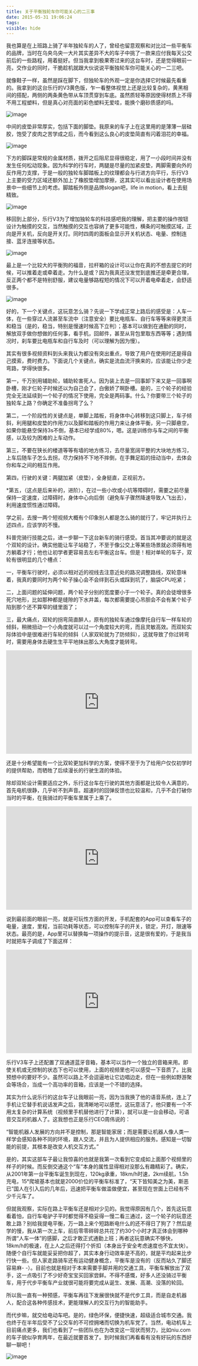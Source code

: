 ```yaml
---
title: 关于平衡独轮车你可能关心的二三事
date: 2015-05-31 19:06:24
tags:
visible: hide
---
```


我也算是在上班路上骑了半年独轮车的人了，曾经也留意观察和对比过一些平衡车的品牌，当时在乌央乌央一大片其实差异不大的车子中挑了一款来应付我每天公交前后的一些路程，用着挺好。但当我拿到极果寄过来的这台车时，还是觉得眼前一亮，交作业的同时，干脆趁机就跟大伙说说平衡独轮车你可能关心的一二三吧。

<!-- more -->

就像鞋子一样，虽然是踩在脚下，但独轮车的外观一定是你选择它时候最先看重的。我拿到的这台乐行的V3黄色版，乍一看整体视觉上还是比较复杂的，黄黑相间的搭配，两侧的两条黄色带从车顶贯穿到车底。虽然质轻等原因使得材质上不得不用工程塑料，但是真心对亮面的彩色塑料无爱哇，能换个磨砂质感的吗。

![image](http://omho9kf1d.bkt.clouddn.com/le0.jpg)

中间的皮垫非常厚实，包括下面的脚垫。我原来的车子上在这里用的是薄薄一层硅胶，饱受了皮肉之苦学成之后，而今看到这么良心的皮垫简直有闪着泪花的幸福。

![image](http://omho9kf1d.bkt.clouddn.com/le1.jpg)

下方的脚踩是常规的金属材质，拨开之后阻尼显得很稳定，用了一小段时间并没有发生任何松动现象。因为科学的行车时，两腿是尽量的加紧皮垫，两脚需要向外的反作用力支撑，于是一般的独轮车脚踏板上的纹理都会与行进方向平行，乐行V3上主要的受力区域还额外加上了橡胶垫增加摩擦，这其实可以看出设计者在使用场景中一些细节上的考虑。脚踏板外侧是品牌slogan吧，life in motion，看上去挺精致。

![image](http://omho9kf1d.bkt.clouddn.com/le2.jpg)

移回到上部分，乐行V3为了增加独轮车的科技感吧我的理解，把主要的操作按钮设计为触摸的交互，当然触摸的交互也容纳了更多可能性，横条的可触摸区域，正向是开关机，反向是开关灯。同时四周的面板会显示开关机状态、电量、控制连接、蓝牙连接等状态。

![image](http://omho9kf1d.bkt.clouddn.com/le3.jpg)

最上是一个比较大的平衡狗的福音，拉杆箱的设计可以让你在真的不想去提它的时候，可以推着走或牵着走。为什么是或？因为我真还没发觉到底推还是牵更合理，反正两个都不是特别舒服，建议电量够路程短的情况下可以开着电牵着走，会舒适很多。

![image](http://omho9kf1d.bkt.clouddn.com/le4.jpg)

好的，下一个关键点，这玩意怎么骑？先说一下学成正常上路后的感受是：人车一体，在一些穿过人流甚至车流中（注意安全）要比电瓶车、自行车等等来得更灵活和稳当（是的，稳当，特别是慢速时候高下立判）；基本可以做到在通勤的同时，解放双手做你想做的任何事，看手机，回邮件，甚至从背包里取东西等等；遇到情况时，刹车要比电瓶车和自行车及时（可以理解为因为慢）。

其实有很多视频资料到头来我认为都没有突出重点，导致了用户在使用时还是得自己摸索，费时费力。下面说几个关键点，确实是流血流汗换来的，应该能让你少走弯路，学得快很多。

第一，千万别用辅助轮，辅助轮害死人。因为装上去是一回事卸下来又是一回事啊卧槽，刚才仨轮子时候还以为自己会了，白傲娇了啊卧槽。是的，三个轮子的经验完全无法延续到一个轮子的情况下使用，完全是两码事。什么？你要带三个轮子的独轮车上路？你确定不准备拐弯了么？

第二，一个阶段性的关键点是，单脚上踏板，将身体中心转移到这只脚上，车子倾斜，利用腿和皮垫的作用力以及脚和踏板的作用力来让身体平衡，另一只脚悬空，如果你能悬空保持3s不倒，基本已经学成80%，嗯。这是训练你与车之间的平衡感，以及较为困难的上车动作。

第三，不要在狭长的楼道等等有墙的地方练习，去尽量宽阔平整的大块地方练习，上车后随车子怎么去拐，尽力保持不下地不摔倒，在手舞足蹈的扭动当中，去体会你和车之间的相互作用。

第四，行驶的关键：两腿加紧（皮垫），全身挺直，正视前方。

*第五，（这点是后来补的，进阶），在过一些小坎或小坑等障碍时，需要之前尽量保持一定速度，过障碍时，身体中心向后倒（避免车子骤然降速导致人飞出去），利用速度惯性通过障碍。

学之前，去搜一两个短视频大概有个印象别人都是怎么骑的就行了，牢记并执行上述四点，应该学的不慢。

科普完骑行技能之后，进一步聊一下这台新车的骑行感受。首当其冲要说的就是这个双轮的设计。确实他能让车子站稳了，不至于像公交上等某些场景就必须得有地方躺着才行；他也让初学者更容易去左右平衡这台车。但是！相对单轮的车子，双轮有很明显的几个槽点：

一，平衡车行驶时，必须以相对近的视线去注意近处的路况调整路线，双轮意味着，我真的要同时为两个轮子操心会不会绊到石头或踩到坑了，脑袋CPU吃紧；

二，上面问题的延伸问题，两个轮子分别的宽度要小于一个轮子。真的会徒增很多死穴地形，比如那种都是缝隙的下水井盖，每次都需要提心吊胆会不会有某个轮子陷到那个还不算窄的缝里面了；

三，最大痛点，双轮的拐弯简直醉人，原有的独轮车通过像摩托自行车一样车轮的倾斜，稍微扭动一个小角度就可以过一个角度较大的弯，而且灵敏高效。而双轮实际体验中是很难进行车轮的倾斜（人家双轮就为了防倾斜），这就导致了你过转弯时，需要用身体去硬生生平平地抹出那么大角度才能转弯。

<iframe height="280" width="100%" src='https://player.youku.com/embed/XMTI1Mjg0ODA2NA==' frameborder=0 'allowfullscreen'></iframe>

还是十分希望能有一个比双轮更加科学的方案，使得不至于为了给用户仅仅初学时的提供帮助，而牺牲了后续漫长的行驶生涯的体验。

除却双轮设计需要适应之外，乐行这台车在行驶的其他方面都是比较令人满意的，首先电机很静，几乎听不到声音。超速时的回弹反馈也比较温和，几乎不会打破你当时的平衡，在我骑过的平衡车里属于上乘了。

<iframe height="280" width="100%" src='https://player.youku.com/embed/XMTI1Mjg0ODA3Ng==' frameborder=0 'allowfullscreen'></iframe>

说到最前面的眼前一亮，就是可玩性方面的开发，手机配套的App可以查看车子的电量，速度，里程，当前功耗等状态，可以控制车子的开关，锁定，开灯，限速等状态。最亮的是，App里可以替换每一项操作的提示音，这是很有爱的，于是我当时就把车子调成了下面这样：

<iframe height="280" width="100%" src='https://player.youku.com/embed/XMTI1Mjg0ODEwOA==' frameborder=0 'allowfullscreen'></iframe>


乐行V3车子上还配置了双通道蓝牙音箱，基本可以当作一个独立的音箱来用。即使关机或无控制的状态下也可以使用，上面的视频里也可以感受一下音质了。比我预想中的要好不少。虽然可以路上不会逗逼地让它边唱边走，但在一些例如野游聚会等场合，当成一个高功率的音箱，应该是一个不错的选择。

其实为什么说乐行的这台车子让我眼前一亮，因为当我换了他的语音系统，连上了手机让它替手机说话发声之后，我清晰地可以感觉，这玩意活了，他只要有一个不用太复杂的计算系统（视频里手机替他进行了计算），就可以是一台会移动，可语音交互的机器人了。这我想也正是乐行CEO周伟说的：

“智能机器人发展的方向并不是控制，那是智能家居；而是需要让机器人像人类一样学会感知各种不同的环境，跟人交流，并且为人提供相应的服务。感知是一切智能的前提，其根本是改变人机交互方式。”

是的，其实这部车子最让我惊喜的也就是我第一次看到它变成如上面那个视频里的样子的时候。而反倒交通这个“车”本身的属性显得相对没那么有趣精彩了。确实，从2001年第一台平衡车诞生到现在，120kg承重，18km/h时速，2km续航，1.5h充电，15°爬坡基本也就是2000价位的平衡车标准了，“天下皆知美之为美，斯恶已”国人在引入后的几年后，迅速把平衡车做滥做便宜，甚至现在世面上已经有不少千元车了。

但就我观察，实际在路上平衡车还是相对少见的。我觉得原因有几个，首先这玩意看着怕，自行车电驴子平时都觉得不稳妥得一慢二看三通过，这一个轮子的玩意还敢上路？别给我提电平衡，万一路上来个短路断电什么的还不得日了狗了？然后是学的慢，我从第一次上车，前后零零碎碎总共花了约30个小时才真正体会到哪种所谓“人车一体”的感脚，之后才敢正式通勤上班；再者这玩意确实不够快，18km/h的极速，在上人之后还得打个折扣（本身出于安全考虑速度也不宜太快）。随便个自行车就能妥妥把你超了，其实本身行动效率是不高的，就是平均起来比步行快一些。但人家走路骑车还有运动健身概念，平衡车是没有的（反而站久了脚还容易麻- -）。目前也就是相对于本来需要手脚并用的交通工具，平衡车解放出了双手，这一点吸引了不少好奇宝宝买回家尝鲜。不得不感慨，好多人还没骑过平衡车，用于代步平衡车产业就很可能将要完成从诞生、发展、高潮、没落的轮回。

所以我一直有一种预感，平衡车再往下发展很快就不是代步工具，而是自走机器人，配合这各种传感技术，更能理解人的交互行为的智能助手。

而代步嘛，就交给电动车吧。是的，绿色环保，便捷快速，超级适合城市交通。我也终于在半年后受不了公交车的不可控拥堵而切换为机车党了。当然，电动机车上目前痛点更多，我们也看到了一些团队也在为改变这一现状而努力，比如niu.com的车子貌似孕育两年，在最近就要首发了。到时候我们再看看有没有好玩的东西好聊一聊吧！

![image](http://omho9kf1d.bkt.clouddn.com/le5.jpg)
